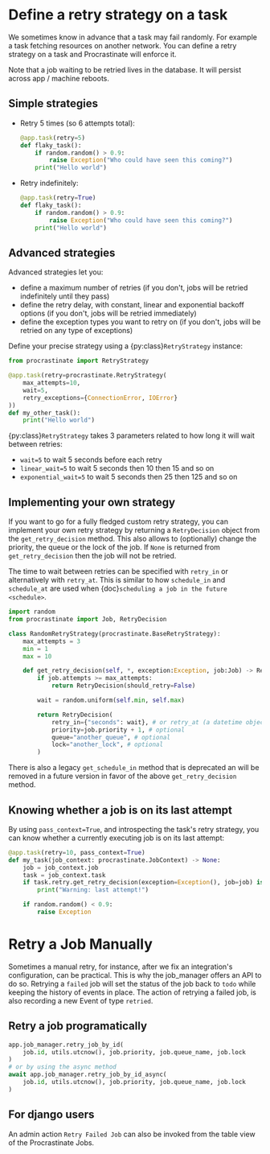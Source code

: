 # Define a retry strategy on a task

We sometimes know in advance that a task may fail randomly. For example a task
fetching resources on another network. You can define a retry strategy on a
task and Procrastinate will enforce it.

Note that a job waiting to be retried lives in the database. It will persist across
app / machine reboots.

## Simple strategies

-   Retry 5 times (so 6 attempts total):

    ```python
    @app.task(retry=5)
    def flaky_task():
        if random.random() > 0.9:
            raise Exception("Who could have seen this coming?")
        print("Hello world")
    ```

-   Retry indefinitely:

    ```python
    @app.task(retry=True)
    def flaky_task():
        if random.random() > 0.9:
            raise Exception("Who could have seen this coming?")
        print("Hello world")
    ```

## Advanced strategies

Advanced strategies let you:

-   define a maximum number of retries (if you don't, jobs will be retried indefinitely
    until they pass)
-   define the retry delay, with constant, linear and exponential backoff options (if
    you don't, jobs will be retried immediately)
-   define the exception types you want to retry on (if you don't, jobs will be retried
    on any type of exceptions)

Define your precise strategy using a {py:class}`RetryStrategy` instance:

```python
from procrastinate import RetryStrategy

@app.task(retry=procrastinate.RetryStrategy(
    max_attempts=10,
    wait=5,
    retry_exceptions={ConnectionError, IOError}
))
def my_other_task():
    print("Hello world")
```

{py:class}`RetryStrategy` takes 3 parameters related to how long it will wait
between retries:

-   `wait=5` to wait 5 seconds before each retry
-   `linear_wait=5` to wait 5 seconds then 10 then 15 and so on
-   `exponential_wait=5` to wait 5 seconds then 25 then 125 and so on

## Implementing your own strategy

If you want to go for a fully fledged custom retry strategy, you can implement your
own retry strategy by returning a `RetryDecision` object from the
`get_retry_decision` method. This also allows to (optionally) change the priority,
the queue or the lock of the job. If `None` is returned from `get_retry_decision`
then the job will not be retried.

The time to wait between retries can be specified with `retry_in` or alternatively
with `retry_at`. This is similar to how `schedule_in` and `schedule_at` are used
when {doc}`scheduling a job in the future <schedule>`.

```python
import random
from procrastinate import Job, RetryDecision

class RandomRetryStrategy(procrastinate.BaseRetryStrategy):
    max_attempts = 3
    min = 1
    max = 10

    def get_retry_decision(self, *, exception:Exception, job:Job) -> RetryDecision:
        if job.attempts >= max_attempts:
            return RetryDecision(should_retry=False)

        wait = random.uniform(self.min, self.max)

        return RetryDecision(
            retry_in={"seconds": wait}, # or retry_at (a datetime object)
            priority=job.priority + 1, # optional
            queue="another_queue", # optional
            lock="another_lock", # optional
        )
```

There is also a legacy `get_schedule_in` method that is deprecated an will be
removed in a future version in favor of the above `get_retry_decision` method.

## Knowing whether a job is on its last attempt

By using `pass_context=True`, and introspecting the task's retry strategy,
you can know whether a currently executing job is on its last attempt:

```python
@app.task(retry=10, pass_context=True)
def my_task(job_context: procrastinate.JobContext) -> None:
	job = job_context.job
	task = job_context.task
    if task.retry.get_retry_decision(exception=Exception(), job=job) is None:
        print("Warning: last attempt!")

    if random.random() < 0.9:
        raise Exception
```

# Retry a Job Manually

Sometimes a manual retry, for instance, after we fix an integration's configuration, can be practical.
This is why the job_manager offers an API to do so. Retrying a `failed` job will set the status of the job
back to `todo` while keeping the history of events in place. The action of retrying a failed job,
is also recording a new Event of type `retried`.

## Retry a job programatically

```python
app.job_manager.retry_job_by_id(
    job.id, utils.utcnow(), job.priority, job.queue_name, job.lock
)
# or by using the async method
await app.job_manager.retry_job_by_id_async(
    job.id, utils.utcnow(), job.priority, job.queue_name, job.lock
)
```

## For django users

An admin action `Retry Failed Job` can also be invoked from the table view of the
Procrastinate Jobs.
